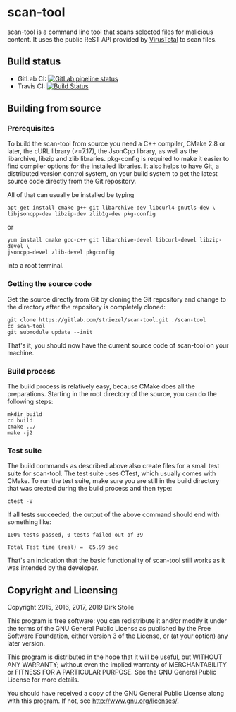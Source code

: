 # scan-tool

scan-tool is a command line tool that scans selected files for malicious
content. It uses the public ReST API provided by
[VirusTotal](https://www.virustotal.com/) to scan files.

## Build status

* GitLab CI:
[![GitLab pipeline status](https://gitlab.com/striezel/scan-tool/badges/master/pipeline.svg)](https://gitlab.com/striezel/scan-tool/-/pipelines)
* Travis CI:
[![Build Status](https://travis-ci.org/striezel/scan-tool.svg?branch=master)](https://travis-ci.org/striezel/scan-tool)

## Building from source

### Prerequisites

To build the scan-tool from source you need a C++ compiler, CMake 2.8 or later,
the cURL library (>=7.17), the JsonCpp library, as well as the libarchive,
libzip and zlib libraries. pkg-config is required to make it easier to find
compiler options for the installed libraries.
It also helps to have Git, a distributed version control system, on your build
system to get the latest source code directly from the Git repository.

All of that can usually be installed be typing

    apt-get install cmake g++ git libarchive-dev libcurl4-gnutls-dev \
    libjsoncpp-dev libzip-dev zlib1g-dev pkg-config

or

    yum install cmake gcc-c++ git libarchive-devel libcurl-devel libzip-devel \
    jsoncpp-devel zlib-devel pkgconfig

into a root terminal.

### Getting the source code

Get the source directly from Git by cloning the Git repository and change to
the directory after the repository is completely cloned:

    git clone https://gitlab.com/striezel/scan-tool.git ./scan-tool
    cd scan-tool
    git submodule update --init

That's it, you should now have the current source code of scan-tool on your
machine.

### Build process

The build process is relatively easy, because CMake does all the preparations.
Starting in the root directory of the source, you can do the following steps:

    mkdir build
    cd build
    cmake ../
    make -j2

### Test suite

The build commands as described above also create files for a small test suite
for scan-tool. The test suite uses CTest, which usually comes with CMake.
To run the test suite, make sure you are still in the build directory that was
created during the build process and then type:

    ctest -V

If all tests succeeded, the output of the above command should end with
something like:

    100% tests passed, 0 tests failed out of 39

    Total Test time (real) =  85.99 sec

That's an indication that the basic functionality of scan-tool still works as
it was intended by the developer.

## Copyright and Licensing

Copyright 2015, 2016, 2017, 2019  Dirk Stolle

This program is free software: you can redistribute it and/or modify
it under the terms of the GNU General Public License as published by
the Free Software Foundation, either version 3 of the License, or
(at your option) any later version.

This program is distributed in the hope that it will be useful,
but WITHOUT ANY WARRANTY; without even the implied warranty of
MERCHANTABILITY or FITNESS FOR A PARTICULAR PURPOSE.  See the
GNU General Public License for more details.

You should have received a copy of the GNU General Public License
along with this program.  If not, see <http://www.gnu.org/licenses/>.
